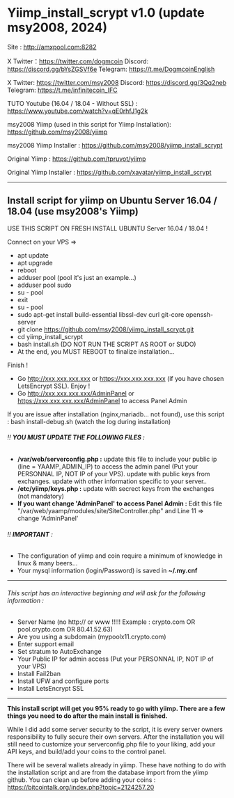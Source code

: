 # Yiimp_install_scrypt v1.0 (update msy2008, 2024)

Site : http://amxpool.com:8282

X Twitter：https://twitter.com/dogmcoin
Discord: https://discord.gg/bYsZGSVf6e
Telegram: https://t.me/DogmcoinEnglish

X Twitter: https://twitter.com/msy2008
Discord: https://discord.gg/3Qq2neb
Telegram: https://t.me/infinitecoin_IFC

TUTO Youtube (16.04 / 18.04 - Without SSL) : https://www.youtube.com/watch?v=qE0rhfJ1g2k

msy2008 Yiimp (used in this script for Yiimp Installation): https://github.com/msy2008/yiimp

msy2008 Yiimp Installer : https://github.com/msy2008/yiimp_install_scrypt

Original Yiimp : https://github.com/tpruvot/yiimp

Original Yiimp Installer : https://github.com/xavatar/yiimp_install_scrypt


***********************************

## Install script for yiimp on Ubuntu Server 16.04 / 18.04 (use msy2008's Yiimp)

USE THIS SCRIPT ON FRESH INSTALL UBUNTU Server 16.04 / 18.04 !

Connect on your VPS =>
- apt update
- apt upgrade
- reboot
- adduser pool (pool it's just an example...)
- adduser pool sudo
- su - pool
- exit
- su - pool
- sudo apt-get install build-essential libssl-dev curl git-core openssh-server
- git clone https://github.com/msy2008/yiimp_install_scrypt.git
- cd yiimp_install_scrypt
- bash install.sh (DO NOT RUN THE SCRIPT AS ROOT or SUDO)
- At the end, you MUST REBOOT to finalize installation...

Finish !
- Go http://xxx.xxx.xxx.xxx or https://xxx.xxx.xxx.xxx (if you have chosen LetsEncrypt SSL). Enjoy !
- Go http://xxx.xxx.xxx.xxx/AdminPanel or https://xxx.xxx.xxx.xxx/AdminPanel to access Panel Admin

If you are issue after installation (nginx,mariadb... not found), use this script : bash install-debug.sh (watch the log during installation)

###### :bangbang: **YOU MUST UPDATE THE FOLLOWING FILES :**

- **/var/web/serverconfig.php :** update this file to include your public ip (line = YAAMP_ADMIN_IP) to access the admin panel (Put your PERSONNAL IP, NOT IP of your VPS). update with public keys from exchanges. update with other information specific to your server..
- **/etc/yiimp/keys.php :** update with secrect keys from the exchanges (not mandatory)
- **If you want change 'AdminPanel' to access Panel Admin :** Edit this file "/var/web/yaamp/modules/site/SiteController.php" and Line 11 => change 'AdminPanel'

###### :bangbang: **IMPORTANT** :

- The configuration of yiimp and coin require a minimum of knowledge in linux & many beers...
- Your mysql information (login/Password) is saved in **~/.my.cnf**

***********************************

###### This script has an interactive beginning and will ask for the following information :

- Server Name (no http:// or www !!!!! Example : crypto.com OR pool.crypto.com OR 80.41.52.63)
- Are you using a subdomain (mypoolx11.crypto.com)
- Enter support email
- Set stratum to AutoExchange
- Your Public IP for admin access (Put your PERSONNAL IP, NOT IP of your VPS)
- Install Fail2ban
- Install UFW and configure ports
- Install LetsEncrypt SSL

***********************************

**This install script will get you 95% ready to go with yiimp. There are a few things you need to do after the main install is finished.**

While I did add some server security to the script, it is every server owners responsibility to fully secure their own servers. After the installation you will still need to customize your serverconfig.php file to your liking, add your API keys, and build/add your coins to the control panel. 

There will be several wallets already in yiimp. These have nothing to do with the installation script and are from the database import from the yiimp github. 
You can clean up before adding your coins : https://bitcointalk.org/index.php?topic=2124257.20

